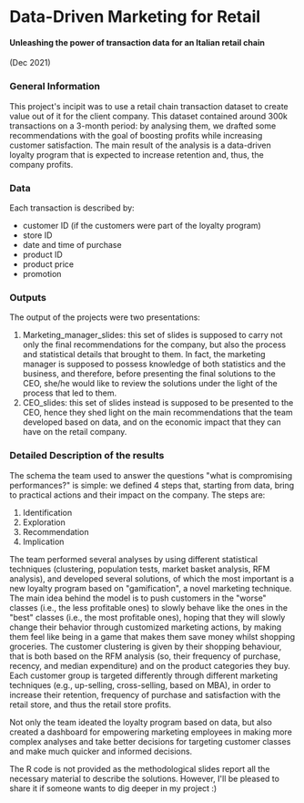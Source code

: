 # Data-Driven Marketing for Retail
#### Unleashing the power of transaction data for an Italian retail chain
(Dec 2021)

### General Information
This project's incipit was to use a retail chain transaction dataset to create value out of it for the client company. This dataset contained around 300k transactions on a 3-month period: by analysing them, we drafted some recommendations with the goal of boosting profits while increasing customer satisfaction. The main result of the analysis is a data-driven loyalty program that is expected to increase retention and, thus, the company profits.

### Data
Each transaction is described by:
- customer ID (if the customers were part of the loyalty program)
- store ID
- date and time of purchase
- product ID
- product price
- promotion

### Outputs
The output of the projects were two presentations: 
1) Marketing_manager_slides: this set of slides is supposed to carry not only the final recommendations for the company, but also the process and statistical details that brought to them. In fact, the marketing manager is supposed to possess knowledge of both statistics and the business, and therefore, before presenting the final solutions to the CEO, she/he would like to review the solutions under the light of the process that led to them. 
2) CEO_slides: this set of slides instead is supposed to be presented to the CEO, hence they shed light on the main recommendations that the team developed based on data, and on the economic impact that they can have on the retail company.

### Detailed Description of the results
The schema the team used to answer the questions "what is compromising performances?" is simple: we defined 4 steps that, starting from data, bring to practical actions and their impact on the company. The steps are:
  1) Identification
  2) Exploration
  3) Recommendation
  4) Implication

The team performed several analyses by using different statistical techniques (clustering, population tests, market basket analysis, RFM analysis), and developed several solutions, of which the most important is a new loyalty program based on "gamification", a novel marketing technique. The main idea behind the model is to push customers in the "worse" classes (i.e., the less profitable ones) to slowly behave like the ones in the "best" classes (i.e., the most profitable ones), hoping that they will slowly change their behavior through customized marketing actions, by making them feel like being in a game that makes them save money whilst shopping groceries.
The customer clustering is given by their shopping behaviour, that is both based on the RFM analysis (so, their frequency of purchase, recency, and median expenditure) and on the product categories they buy. Each customer group is targeted differently through different marketing techniques (e.g., up-selling, cross-selling, based on MBA), in order to increase their retention, frequency of purchase and satisfaction with the retail store, and thus the retail store profits.

Not only the team ideated the loyalty program based on data, but also created a dashboard for empowering marketing employees in making more complex analyses and take better decisions for targeting customer classes and make much quicker and informed decisions.

The R code is not provided as the methodological slides report all the necessary material to describe the solutions. However, I'll be pleased to share it if someone wants to dig deeper in my project :)
